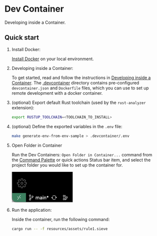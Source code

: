 # Dev Container

Developing inside a Container.

## Quick start

1. Install Docker:

    [Install Docker](https://docs.docker.com/get-docker/) on your local environment.
    <br/>

2. Developing inside a Container:

    To get started, read and follow the instructions in [Developing inside a Container](https://code.visualstudio.com/docs/remote/containers). The [.devcontainer](.devcontainer) directory contains pre-configured `devcontainer.json` and `Dockerfile` files, which you can use to set up remote development with a docker container.
    <br/>

3. (optional) Export default Rust toolchain (used by the `rust-analyzer` extension):

    ```sh
    export RUSTUP_TOOLCHAIN=<TOOLCHAIN_TO_INSTALL>
    ```

4. (optional) Define the exported variables in the `.env` file:

    ```sh
    make generate-env-from-env-sample > .devcontainer/.env
    ```

5. Open Folder in Container

    Run the Dev Containers: `Open Folder in Container...` command from the [Command Palette](https://code.visualstudio.com/docs/getstarted/userinterface#_command-palette) or quick actions Status bar item, and select the project folder you would like to set up the container for.

    ![Status Bar](status-bar.png)

6. Run the application:

    Inside the container, run the following command:

    ```sh
    cargo run -- -f resources/assets/rule1.sieve
    ```
